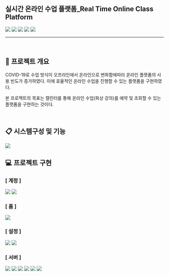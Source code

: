 ## 실시간 온라인 수업 플랫폼_Real Time Online Class Platform 
<p> 
<img src="https://img.shields.io/badge/HTML5-E34F26?style=flat-square&logo=HTML5&logoColor=white"/>
<img src="https://img.shields.io/badge/CSS3-1572B6?style=flat-square&logo=CSS3&logoColor=white"/>
<img src="https://img.shields.io/badge/JavaScript-F7DF1E?style=flat-square&logo=JavaScript&logoColor=white"/>
<img src="https://img.shields.io/badge/Node.js-339933?style=flat-square&logo=Node.js&logoColor=white"/>
<img src="https://img.shields.io/badge/MySQL-4479A1?style=flat-square&logo=MySQL&logoColor=white"/>
</p>
<hr><br>

## 📑 프로젝트 개요
COVID-19로 수업 방식이 오프라인에서 온라인으로 변화함에따라 온라인 플랫폼의 사용 빈도가 증가하였다. 이에 효율적인 온라인 수업을 진행할 수 있는 플랫폼을 구현하였다.

본 프로젝트의 목표는 캘린터를 통해 온라인 수업(화상 강의)를 예약 및 조회할 수 있는 플랫폼을 구현하는 것이다.

<br>

## 📋 시스템구성 및 기능
<img src="img/md_menu.png">

<br>

## 💻 프로젝트 구현

### [ 계정 ]
<img src="libs/1.png">
<img src="libs/2.png">
<br>

### [ 홈 ]
<img src="libs/5.png">
<br>

### [ 설정 ]
<img src="libs/3.png">
<img src="libs/4.png">
<Br>

### [ 서버 ]
<img src="libs/6.png">
<img src="libs/7.png">
<img src="libs/10.png">
<img src="libs/11.png">
<img src="libs/12.png">
<img src="libs/13.png">
